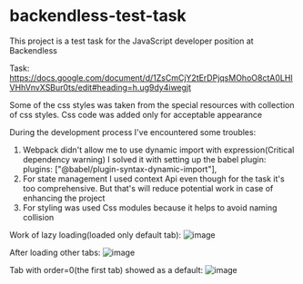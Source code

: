 # backendless-test-task
This project is a test task for the JavaScript developer position at Backendless

Task: https://docs.google.com/document/d/1ZsCmCjY2tErDPjqsMOhoO8ctA0LHIVHhVnvXSBur0ts/edit#heading=h.ug9dy4iwegjt

Some of the css styles was taken from the special resources with collection of css styles. Css code was added only for acceptable appearance

During the development process I've encountered some troubles:
1) Webpack didn't allow me to use dynamic import with expression(Critical dependency warning)
   I solved it with setting up the babel plugin: 
plugins: ["@babel/plugin-syntax-dynamic-import"],
2) For state management I used context Api even though for the task it's too comprehensive. But that's will reduce potential work in case of enhancing the project
3) For styling was used Css modules because it helps to avoid naming collision

Work of lazy loading(loaded only default tab):
![image](https://github.com/Andrei-Bondarev/backendless-test-task/assets/82459651/8cbda3e0-e7a1-479c-94d5-87749c04abec)

After loading other tabs:
![image](https://github.com/Andrei-Bondarev/backendless-test-task/assets/82459651/62dc944d-8361-4936-9f98-851f6f641bb7)


Tab with order=0(the first tab) showed as a default:
![image](https://github.com/Andrei-Bondarev/backendless-test-task/assets/82459651/3c40890d-2369-430a-af93-4fab4f39a8ee)


